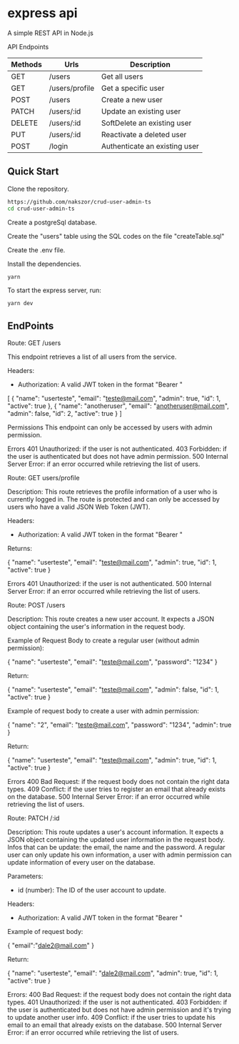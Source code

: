 # express api

A simple REST API in Node.js

API Endpoints

| Methods     | Urls             |Description                   |
| ----------- | -----------      | -----------                  |
| GET         | /users           |Get all users                 |
| GET         | /users/profile   |Get a specific user           |
| POST        | /users           |Create a new user             |
| PATCH       | /users/:id       |Update an existing user       |
| DELETE      | /users/:id       |SoftDelete an existing user   |
| PUT         | /users/:id       |Reactivate a deleted user     |
| POST        | /login           |Authenticate an existing user |

## Quick Start

Clone the repository.

```bash
https://github.com/nakszor/crud-user-admin-ts
cd crud-user-admin-ts
```
Create a postgreSql database.

Create the "users" table using the SQL codes on the file "createTable.sql"

Create the .env file.

Install the dependencies.

```bash
yarn
```
To start the express server, run:

```bash
yarn dev
```
## EndPoints 

Route: GET /users

This endpoint retrieves a list of all users from the service. 

Headers:
- Authorization: A valid JWT token in the format "Bearer <token>"


[
	{
		"name": "userteste",
		"email": "teste@mail.com",
		"admin": true,
		"id": 1,
		"active": true
	},
	{
		"name": "anotheruser",
		"email": "anotheruser@mail.com",
		"admin": false,
		"id": 2,
		"active": true
	}
]

Permissions
This endpoint can only be accessed by users with admin permission.

Errors
401 Unauthorized: if the user is not authenticated.
403 Forbidden: if the user is authenticated but does not have admin permission.
500 Internal Server Error: if an error occurred while retrieving the list of users.


Route: GET users/profile

Description:
This route retrieves the profile information of a user who is currently logged in. The route is protected and can only be accessed by users who have a valid JSON Web Token (JWT). 

Headers:
- Authorization: A valid JWT token in the format "Bearer <token>"

Returns:

{
	"name": "userteste",
	"email": "teste@mail.com",
	"admin": true,
	"id": 1,
	"active": true
}

Errors
401 Unauthorized: if the user is not authenticated.
500 Internal Server Error: if an error occurred while retrieving the list of users.

Route: POST /users

Description:
This route creates a new user account. It expects a JSON object containing the user's information in the request body. 

Example of Request Body to create a regular user (without admin permission):

{
  "name": "userteste",
  "email": "teste@mail.com",
  "password": "1234"
}

Return:

{
	"name": "userteste",
	"email": "teste@mail.com",
	"admin": false,
	"id": 1,
	"active": true
}

Example of request body to create a user with admin permission: 

{
  "name": "2",
  "email": "teste@mail.com",
  "password": "1234",
  "admin": true
}

Return:

{
	"name": "userteste",
	"email": "teste@mail.com",
	"admin": true,
	"id": 1,
	"active": true
}

Errors
400 Bad Request: if the request body does not contain the right data types.
409 Conflict: if the user tries to register an email that already exists on the database. 
500 Internal Server Error: if an error occurred while retrieving the list of users.

Route: PATCH /:id

Description:
This route updates a user's account information. It expects a JSON object containing the updated user information in the request body. Infos that can be update: the email, the name and the password. A regular user can only update his own information, a user with admin permission can update information of every user on the database.

Parameters:
- id (number): The ID of the user account to update.

Headers:
- Authorization: A valid JWT token in the format "Bearer <token>"


Example of request body:

{
	"email":"dale2@mail.com"
}

Return:

{
	"name": "userteste",
	"email": "dale2@mail.com",
	"admin": true,
	"id": 1,
	"active": true
}

Errors:
400 Bad Request: if the request body does not contain the right data types.
401 Unauthorized: if the user is not authenticated.
403 Forbidden: if the user is authenticated but does not have admin permission and it's trying to update another user info.
409 Conflict: if the user tries to update his email to an email that already exists on the database. 
500 Internal Server Error: if an error occurred while retrieving the list of users.


